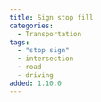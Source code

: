 ```yaml
---
title: Sign stop fill
categories:
  - Transportation
tags:
  - "stop sign"
  - intersection
  - road
  - driving
added: 1.10.0
---
```

